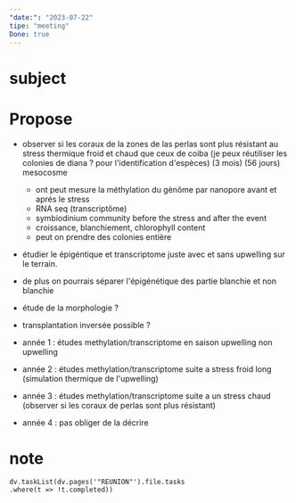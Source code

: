 ```yaml
---
"date:": "2023-07-22"
tipe: "meeting"
Done: true
---
```


# subject 
# Propose 
- observer si les coraux de la zones de las perlas sont plus résistant au stress thermique froid et chaud que ceux de coiba (je peux réutiliser les colonies de diana ? pour l'identification d'espèces) (3 mois) (56 jours) mesocosme 
	- ont peut mesure la méthylation du gènôme par nanopore avant et aprés le stress 
	- RNA seq (transcriptôme)
	- symbiodinium community before the stress and after the event 
	- croissance, blanchiement, chlorophyll content 
	- peut on prendre des colonies entière 
- étudier le épigéntique et transcriptome juste avec et sans upwelling sur le terrain. 
- de plus on pourrais séparer l'épigénétique des partie blanchie et non blanchie 
- étude de la morphologie ? 
- transplantation inversée possible ? 


- année 1 : études methylation/transcriptome en saison upwelling non upwelling 
- année 2 : études methylation/transcriptome suite a stress froid long (simulation thermique de l'upwelling)
- année 3 : études methylation/transcriptome suite a un stress chaud (observer si les coraux de perlas sont plus résistant)
- année 4 : pas obliger de la décrire
# note
```dataviewjs 
dv.taskList(dv.pages('"REUNION"').file.tasks 
.where(t => !t.completed)) 
```
